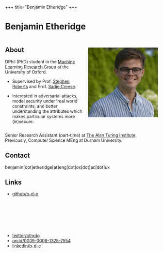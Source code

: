 +++
title="Benjamin Etheridge"
+++
<link rel="stylesheet" href="/css/main.css">

# Benjamin Etheridge

<div style="display: flex; align-items: center; gap: 20px;">
  <div>

## About
DPhil (PhD) student in the [Machine Learning Research Group](https://robots.ox.ac.uk/~parg/) at the University of Oxford.

- Supervised by Prof. [Stephen Roberts](https://www.robots.ox.ac.uk/~sjrob/) and Prof. [Sadie Creese](https://www.cs.ox.ac.uk/people/sadie.creese/).

- Interested in adversarial attacks, model security under 'real world' constraints, and better understanding the attributes which makes particular systems more (in)secure. 

</div>
<div>
<img defer id="headshot" src="headshot-low-res.jpg" alt="Me" style="">
</div>
</div>

Senior Research Assistant (part-time) at [The Alan Turing Institute](https://turing.ac.uk/).
Previously, Computer Science MEng at Durham University.

## Contact
benjamin[dot]etheridge[at]eng[dot]ox[dot]ac[dot]uk

<!-- [PGP Key](/pgp) -->

## Links
- [github/b-d-e](https://github.com/b-d-e)

<iframe
  id="gitgraph"
  width="90%"
  height="90px"
  src=""
  style="padding-left: 40px; border: none; transition: opacity 0.5s ease-in-out;"
  scrolling="no"
  frameborder="0"
></iframe>


- [twitter/bthrdg](https://x.com/bthrdg)
- [orcid/0009-0009-1325-7554](https://orcid.org/0009-0009-1325-7554)
- [linkedin/b-d-e](https://www.linkedin.com/in/b-d-e/)
